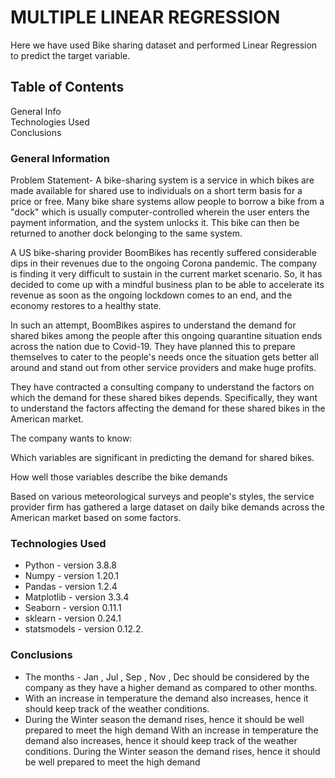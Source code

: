 # MULTIPLE LINEAR REGRESSION

Here we have used Bike sharing dataset and performed Linear Regression to predict the target variable.

## Table of Contents
General Info<br>
Technologies Used<br>
Conclusions

### General Information

Problem Statement- A bike-sharing system is a service in which bikes are made available for shared use to individuals on a short term basis for a price or free. Many bike share systems allow people to borrow a bike from a "dock" which is usually computer-controlled wherein the user enters the payment information, and the system unlocks it. This bike can then be returned to another dock belonging to the same system.

A US bike-sharing provider BoomBikes has recently suffered considerable dips in their revenues due to the ongoing Corona pandemic. The company is finding it very difficult to sustain in the current market scenario. So, it has decided to come up with a mindful business plan to be able to accelerate its revenue as soon as the ongoing lockdown comes to an end, and the economy restores to a healthy state.

In such an attempt, BoomBikes aspires to understand the demand for shared bikes among the people after this ongoing quarantine situation ends across the nation due to Covid-19. They have planned this to prepare themselves to cater to the people's needs once the situation gets better all around and stand out from other service providers and make huge profits.

They have contracted a consulting company to understand the factors on which the demand for these shared bikes depends. Specifically, they want to understand the factors affecting the demand for these shared bikes in the American market.

The company wants to know:

Which variables are significant in predicting the demand for shared bikes.

How well those variables describe the bike demands

Based on various meteorological surveys and people's styles, the service provider firm has gathered a large dataset on daily bike demands across the American market based on some factors.

### Technologies Used
- Python - version 3.8.8
- Numpy - version 1.20.1
- Pandas - version 1.2.4
- Matplotlib - version 3.3.4
- Seaborn - version 0.11.1
- sklearn - version 0.24.1
- statsmodels - version 0.12.2.

### Conclusions
- The months - Jan , Jul , Sep , Nov , Dec should be considered by the company as they have a higher demand as compared to other months.
- With an increase in temperature the demand also increases, hence it should keep track of the weather conditions.
- During the Winter season the demand rises, hence it should be well prepared to meet the high demand
With an increase in temperature the demand also increases, hence it should keep track of the weather conditions.
During the Winter season the demand rises, hence it should be well prepared to meet the high demand
